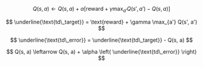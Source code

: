 
$$Q(s, a) \leftarrow Q(s, a) + \alpha \left[ \text{reward} + \gamma \max_{a'} Q(s', a') - Q(s, a) \right]$$


$$
\underline{\text{td\_target}} = \text{reward} + \gamma \max_{a'} Q(s', a')
$$

$$
\underline{\text{td\_error}} = \underline{\text{td\_target}} - Q(s, a)
$$

$$
Q(s, a) \leftarrow Q(s, a) + \alpha \left( \underline{\text{td\_error}} \right)
$$
